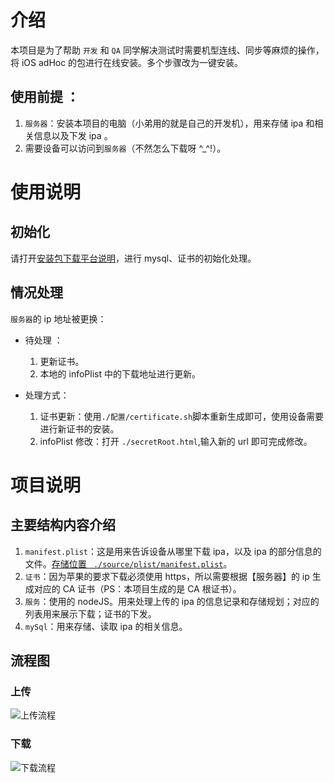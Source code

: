 # 介绍
本项目是为了帮助 ````开发```` 和 ````QA```` 同学解决测试时需要机型连线、同步等麻烦的操作，将 iOS adHoc 的包进行在线安装。多个步骤改为一键安装。

## 使用前提 ：

1. ````服务器````：安装本项目的电脑（小弟用的就是自己的开发机），用来存储 ipa 和相关信息以及下发 ipa 。
2. 需要设备可以访问到````服务器````（不然怎么下载呀 ^_^!）。

# 使用说明

## 初始化
请打开[安装包下载平台说明](./配置/安装包下载平台说明.md)，进行 mysql、证书的初始化处理。

## 情况处理

````服务器````的 ip 地址被更换：

* 待处理 ：
    1. 更新证书。
    2. 本地的 infoPlist 中的下载地址进行更新。

* 处理方式：

    1. 证书更新：使用````./配置/certificate.sh````脚本重新生成即可，使用设备需要进行新证书的安装。
    2. infoPlist 修改：打开 ````./secretRoot.html````,输入新的 url 即可完成修改。



# 项目说明

## 主要结构内容介绍
1. ````manifest.plist````：这是用来告诉设备从哪里下载 ipa，以及 ipa 的部分信息的文件。[存储位置 ```` ./source/plist/manifest.plist````](./source/plist/manifest.plist)。
2. ````证书````：因为苹果的要求下载必须使用 https，所以需要根据【服务器】的 ip 生成对应的 CA 证书（PS：本项目生成的是 CA 根证书）。
3. ````服务````：使用的 nodeJS。用来处理上传的 ipa 的信息记录和存储规划；对应的列表用来展示下载；证书的下发。
4. ````mySql````：用来存储、读取 ipa 的相关信息。

## 流程图

### 上传

![上传流程](./source/逻辑图/上传.jpeg)

### 下载
![下载流程](./source/逻辑图/下载.jpeg)